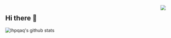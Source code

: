 <img align="right" src="https://count.getloli.com/get/@:lhpqaq?theme=rule34">

## Hi there 👋

<!--
**lhpqaq/lhpqaq** is a ✨ _special_ ✨ repository because its `README.md` (this file) appears on your GitHub profile.

Here are some ideas to get you started:

- 🔭 I’m currently working on ...
- 🌱 I’m currently learning ...
- 👯 I’m looking to collaborate on ...
- 🤔 I’m looking for help with ...
- 💬 Ask me about ...
- 📫 How to reach me: ...
- 😄 Pronouns: ...
- ⚡ Fun fact: ...
-->

![lhpqaq's github stats](https://github-readme-stats.vercel.app/api?username=lhpqaq\&rank_icon=github&theme=vue)

